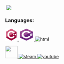 <h1 align="center"></h1>

<p>&nbsp;<img align="center" src="https://github-readme-stats.vercel.app/api?username=xeyay&&show_icons=true&title_color=ffffff&icon_color=bb2acf&text_color=daf7dc&bg_color=151515"/></p>

<h3 align="left">Languages:</h3>
</a> <a href="https://www.w3schools.com/cpp/" target="_blank"> <img src="https://raw.githubusercontent.com/devicons/devicon/master/icons/cplusplus/cplusplus-original.svg" alt="C++" width="40" height="40"/> </a> <a href="https://www.w3schools.com/cs/" target="_blank"> <img src="https://raw.githubusercontent.com/devicons/devicon/master/icons/csharp/csharp-original.svg" alt="csharp" width="50" height="40"/> </a>  <img src="https://image.flaticon.com/icons/png/512/732/732212.png" alt="html" width="40" height="40"/> </a>

<p align="left">
</a> <a href="https://open.spotify.com/user/4spjxfkdes4qre4gj6v003pbq?si=2f50c34b8dc64832" target="_blank"> <img src="https://www.masterambiental.com.br/wp-content/uploads/2020/07/image-gallery-spotify-logo.png" width="40" height="40"/> </a> <a href="https://steamcommunity.com/id/lacrar"> <img src="https://upload.wikimedia.org/wikipedia/commons/c/c1/Steam_Logo.png" alt="steam" width="40" height="40"/> </a> <a href="https://www.youtube.com/channel/UCQfkRelzUgb9y9cc1osEjmQ"> <img src="https://trucao.com.br/wp-content/uploads/2018/07/youtube-logo.png" alt="youtube" <img src="https://trucao.com.br/wp-content/uploads/2018/07/youtube-logo.png" alt="youtube" width="40" height="40"/> </a>
